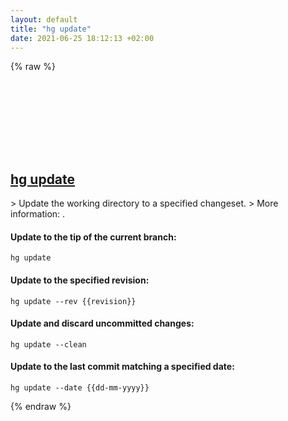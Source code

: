 ```yaml
---
layout: default
title: "hg update"
date: 2021-06-25 18:12:13 +02:00
---
```

{% raw %}
<h2 id="hg-update">
  <a href="/en/common/hg-update.html">hg update</a> <a href="#hg-update"><svg class="icon">
    <use href="/assets/images/unicode_sprite.svg#link" />
  </svg></a>
</h2>
> Update the working directory to a specified changeset.
> More information: <https://www.mercurial-scm.org/doc/hg.1.html#update>.

#### Update to the tip of the current branch:
```shell
hg update
```
#### Update to the specified revision:
```shell
hg update --rev {{revision}}
```
#### Update and discard uncommitted changes:
```shell
hg update --clean
```
#### Update to the last commit matching a specified date:
```shell
hg update --date {{dd-mm-yyyy}}
```
{% endraw %}